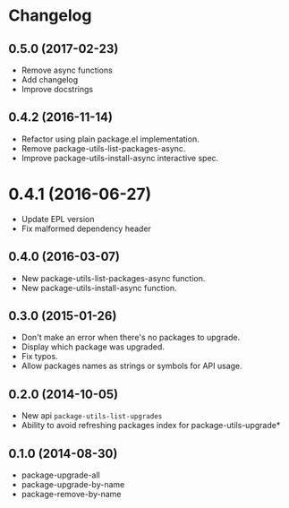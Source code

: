 # Changelog

## 0.5.0 (2017-02-23)

- Remove async functions
- Add changelog
- Improve docstrings

## 0.4.2 (2016-11-14)

- Refactor using plain package.el implementation.
- Remove package-utils-list-packages-async.
- Improve package-utils-install-async interactive spec.

# 0.4.1 (2016-06-27)

- Update EPL version
- Fix malformed dependency header

## 0.4.0 (2016-03-07)

- New package-utils-list-packages-async function.
- New package-utils-install-async function.

## 0.3.0 (2015-01-26)

- Don't make an error when there's no packages to upgrade.
- Display which package was upgraded.
- Fix typos.
- Allow packages names as strings or symbols for API usage.

## 0.2.0 (2014-10-05)

- New api `package-utils-list-upgrades`
- Ability to avoid refreshing packages index for package-utils-upgrade*

## 0.1.0 (2014-08-30)

- package-upgrade-all
- package-upgrade-by-name
- package-remove-by-name
